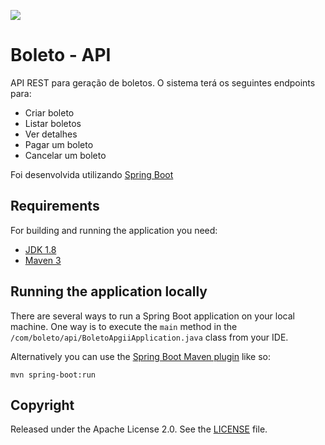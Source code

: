


![](https://www.diamondbybold.com/wp-content/uploads/2016/09/rest-api-1-300x225.png)

 
# Boleto - API
API REST para geração de boletos.
 O sistema terá os seguintes endpoints para:
- Criar boleto
- Listar boletos
- Ver detalhes
- Pagar um boleto
- Cancelar um boleto

 Foi desenvolvida utilizando [Spring Boot](http://projects.spring.io/spring-boot/)   

## Requirements

For building and running the application you need:

- [JDK 1.8](http://www.oracle.com/technetwork/java/javase/downloads/jdk8-downloads-2133151.html)
- [Maven 3](https://maven.apache.org)

## Running the application locally

There are several ways to run a Spring Boot application on your local machine. One way is to execute the `main` method in the `/com/boleto/api/BoletoApgiiApplication.java` class from your IDE.

Alternatively you can use the [Spring Boot Maven plugin](https://docs.spring.io/spring-boot/docs/current/reference/html/build-tool-plugins-maven-plugin.html) like so:

```shell
mvn spring-boot:run
```


## Copyright

Released under the Apache License 2.0. See the [LICENSE](https://github.com/codecentric/springboot-sample-app/blob/master/LICENSE) file.
 